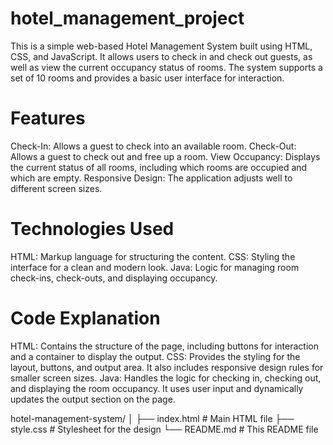 # hotel_management_project
This is a simple web-based Hotel Management System built using HTML, CSS, and JavaScript. It allows users to check in and check out guests, as well as view the current occupancy status of rooms. The system supports a set of 10 rooms and provides a basic user interface for interaction.

# Features
Check-In: Allows a guest to check into an available room.
Check-Out: Allows a guest to check out and free up a room.
View Occupancy: Displays the current status of all rooms, including which rooms are occupied and which are empty.
Responsive Design: The application adjusts well to different screen sizes.
# Technologies Used
HTML: Markup language for structuring the content.
CSS: Styling the interface for a clean and modern look.
Java: Logic for managing room check-ins, check-outs, and displaying occupancy.
# Code Explanation
HTML: Contains the structure of the page, including buttons for interaction and a container to display the output.
CSS: Provides the styling for the layout, buttons, and output area. It also includes responsive design rules for smaller screen sizes.
Java: Handles the logic for checking in, checking out, and displaying the room occupancy. It uses user input and dynamically updates the output section on the page.

hotel-management-system/
│
├── index.html            # Main HTML file
├── style.css             # Stylesheet for the design
└── README.md             # This README file
